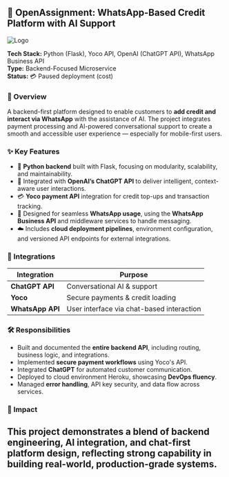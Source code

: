 
## 💬 OpenAssignment: WhatsApp-Based Credit Platform with AI Support  
![Logo](https://i.imgur.com/lwFpwrv.png)

**Tech Stack:** Python (Flask), Yoco API, OpenAI (ChatGPT API), WhatsApp Business API  
**Type:** Backend-Focused Microservice  
**Status:** 💳 Paused deployment (cost)

### 📌 Overview  
A backend-first platform designed to enable customers to **add credit and interact via WhatsApp** with the assistance of AI. The project integrates payment processing and AI-powered conversational support to create a smooth and accessible user experience — especially for mobile-first users.

### ✨ Key Features  
- 🐍 **Python backend** built with Flask, focusing on modularity, scalability, and maintainability.  
- 🤖 Integrated with **OpenAI’s ChatGPT API** to deliver intelligent, context-aware user interactions.  
- 💳 **Yoco payment API** integration for credit top-ups and transaction tracking.  
- 💬 Designed for seamless **WhatsApp usage**, using the **WhatsApp Business API** and middleware services to handle messaging.  
- ☁️ Includes **cloud deployment pipelines**, environment configuration, and versioned API endpoints for external integrations.

### 🔗 Integrations  
| Integration     | Purpose                                  |
|----------------|-------------------------------------------|
| **ChatGPT API** | Conversational AI & support               |
| **Yoco**        | Secure payments & credit loading          |
| **WhatsApp API**| User interface via chat-based interaction |

### 🛠️ Responsibilities  
- Built and documented the **entire backend API**, including routing, business logic, and integrations.  
- Implemented **secure payment workflows** using Yoco's API.  
- Integrated **ChatGPT** for automated customer communication.  
- Deployed to cloud environment Heroku, showcasing **DevOps fluency**.  
- Managed **error handling**, API key security, and data flow across services.

### 🎯 Impact  
This project demonstrates a blend of **backend engineering**, **AI integration**, and **chat-first platform design**, reflecting strong capability in building real-world, production-grade systems.
---

